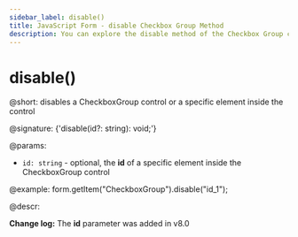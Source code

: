 ```yaml
---
sidebar_label: disable()
title: JavaScript Form - disable Checkbox Group Method 
description: You can explore the disable method of the Checkbox Group control of Form in the documentation of the DHTMLX JavaScript UI library. Browse developer guides and API reference, try out code examples and live demos, and download a free 30-day evaluation version of DHTMLX Suite.
---
```


# disable()

@short: disables a CheckboxGroup control or a specific element inside the control

@signature: {'disable(id?: string): void;'}

@params:
- `id: string` - optional, the **id** of a specific element inside the CheckboxGroup control

@example:
form.getItem("CheckboxGroup").disable("id_1");

@descr:

**Change log:** The **id** parameter was added in v8.0
